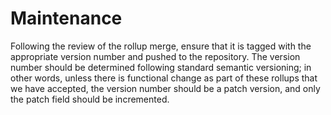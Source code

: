 # Maintenance

Following the review of the rollup merge, ensure that it is tagged with the appropriate version number and pushed to the repository. The version number should be determined following standard semantic versioning; in other words, unless there is functional change as part of these rollups that we have accepted, the version number should be a patch version, and only the patch field should be incremented.
